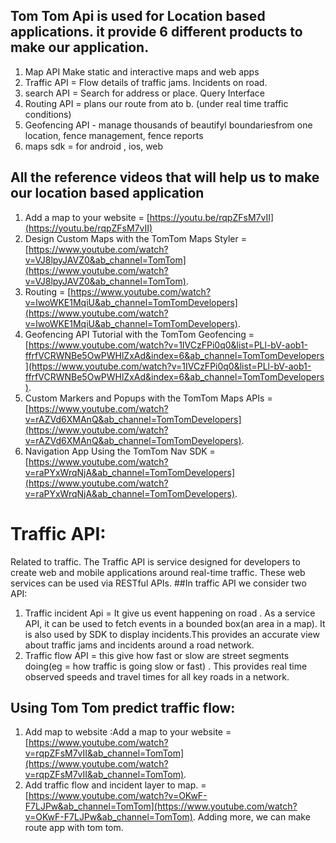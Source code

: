 ## Tom Tom Api is used for Location based applications. it provide 6 different products to make our application.

1. Map API Make static and interactive maps and web apps
1. Traffic API = Flow details of traffic jams. Incidents on road.
1. search API = Search for address or place. Query Interface
4. Routing API = plans our route from ato b. (under real time traffic conditions)
5. Geofencing API - manage thousands of beautifyl boundariesfrom one location, fence management, fence reports
6. maps sdk = for android , ios, web

## All the reference videos that will help us to make our location based application

1. Add a map to your website = [https://youtu.be/rqpZFsM7vII](https://youtu.be/rqpZFsM7vII) 
2. Design Custom Maps with the TomTom Maps Styler = [https://www.youtube.com/watch?v=VJ8lpyJAVZ0&ab_channel=TomTom](https://www.youtube.com/watch?v=VJ8lpyJAVZ0&ab_channel=TomTom).
3. Routing = [https://www.youtube.com/watch?v=lwoWKE1MqiU&ab_channel=TomTomDevelopers](https://www.youtube.com/watch?v=lwoWKE1MqiU&ab_channel=TomTomDevelopers).
4. Geofencing API Tutorial with the TomTom Geofencing = [https://www.youtube.com/watch?v=1IVCzFPi0q0&list=PLl-bV-aob1-ffrfVCRWNBe5OwPWHlZxAd&index=6&ab_channel=TomTomDevelopers](https://www.youtube.com/watch?v=1IVCzFPi0q0&list=PLl-bV-aob1-ffrfVCRWNBe5OwPWHlZxAd&index=6&ab_channel=TomTomDevelopers).
5. Custom Markers and Popups with the TomTom Maps APIs = [https://www.youtube.com/watch?v=rAZVd6XMAnQ&ab_channel=TomTomDevelopers](https://www.youtube.com/watch?v=rAZVd6XMAnQ&ab_channel=TomTomDevelopers).
6. Navigation App Using the TomTom Nav SDK = [https://www.youtube.com/watch?v=raPYxWrqNjA&ab_channel=TomTomDevelopers](https://www.youtube.com/watch?v=raPYxWrqNjA&ab_channel=TomTomDevelopers).


# Traffic API:
Related to traffic. The Traffic API is service designed for developers to create web and mobile applications around real-time traffic. These web services can be used via RESTful APIs.
##In traffic API we consider two API:
1. Traffic incident Api = It give us event happening on road . As a service API, it can be used to fetch events in a bounded box(an area in a map). It is also used by SDK to display incidents.This provides an accurate view about traffic jams and incidents around a road network.
2. Traffic flow API = this give how fast  or slow are street segments doing(eg = how traffic is going slow or fast) . This provides real time observed speeds and travel times for all key roads in a network.
## Using Tom Tom predict traffic flow:
1. Add map to website :Add a map to your website =[https://www.youtube.com/watch?v=rqpZFsM7vII&ab_channel=TomTom](https://www.youtube.com/watch?v=rqpZFsM7vII&ab_channel=TomTom).
2. Add traffic flow and incident layer to map. =[https://www.youtube.com/watch?v=OKwF-F7LJPw&ab_channel=TomTom](https://www.youtube.com/watch?v=OKwF-F7LJPw&ab_channel=TomTom).
Adding more, we can make route app with tom tom.
